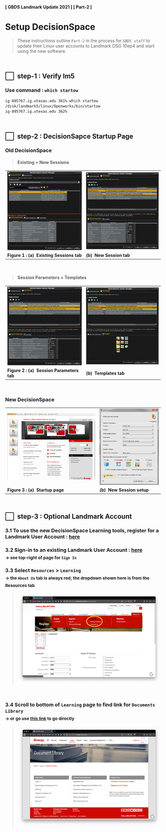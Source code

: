 #### [ GBDS Landmark Update 2021 ] [ Part-2 ]

# Setup DecisionSpace

> These instructions outline `Part-2` in the process for `GBDS staff` to update their Linux user accounts to Landmark DSG 10ep4 and start using the new software.

<br>

## &#x2B1C;&#x00A0; step-1 : Verify lm5

### Use command : `which startow`

```bash
ig-895767.ig.utexas.edu 361% which startow
/disk/landmark5/linux/Openworks/bin/startow
ig-895767.ig.utexas.edu 362% 
```

<br>

## &#x2B1C;&#x00A0; step-2 : DecisionSapce Startup Page

### Old DecisionSpace

> #### Existing + New Sessions

<table style="width:100%">
<tr>
  <td><img src="./img/ch2/step2/dsg-start-ep0-1.png" /></td>
  <td><img src="./img/ch2/step2/dsg-start-ep0-2.png" /></td>
</tr>
<tr>
  <td><b>Figure 1 : (a)&#x00A0; Existing Sessions tab</b></td>
  <td><b>(b)&#x00A0; New Session tab</b></td>
</tr>
</table>

<br>

> #### Session Parameters + Templates

<table style="width:100%">
<tr>
  <td><img src="./img/ch2/step2/dsg-start-ep0-2.png" /></td>
  <td><img src="./img/ch2/step2/dsg-start-ep0-3.png" /></td>
</tr>
<tr>
  <td><b>Figure 2 : (a)&#x00A0; Session Parameters tab</b></td>
  <td><b>(b)&#x00A0; Templates tab</b></td>
</tr>
</table>

<br>

### New DecisionSpace

<table style="width:100%">
<tr>
  <td><img src="./img/ch2/step2/dsg-start-ep4-1.png" /></td>
  <td><img src="./img/ch2/step2/dsg-start-ep4-2.png" /></td>
</tr>
<tr>
  <td><b>Figure 3 : (a)&#x00A0; Startup page</b></td>
  <td><b>(b)&#x00A0; New Session setup</b></td>
</tr>
</table>

<br>

## &#x2B1C;&#x00A0; step-3 : Optional Landmark Account

### 3.1 To use the new DecisionSpace Learning tools, register for a Landmark User Account : [here](https://identity.halliburton.com/CustomSelfReg/register.jsp?xHalTemp=ienergy)

### 3.2 Sign-in to an existing Landmark User Account : [here](https://www.landmark.solutions/)<br /><sub> &#x2192; see top-right of page for <code>Sign In</code></sub>

### 3.3 Select `Resources` > `Learning`<br /><sub> &#x2192; the `About Us` tab is always red; the dropdown shown here is from the Resources tab</sub>

> <img src="./img/ch2/step3/lm5-acct-4-learning.png" />

<br>

### 3.4 Scroll to bottom of `Learning` page to find link for `Documents Library`<br /><sub> &#x2192; or go use [this link](https://www.landmark.solutions/Resources/Learning/Document-Library) to go directly</sub>

> <img src="./img/ch2/step3/lm5-acct-5-learning-library.png" />

